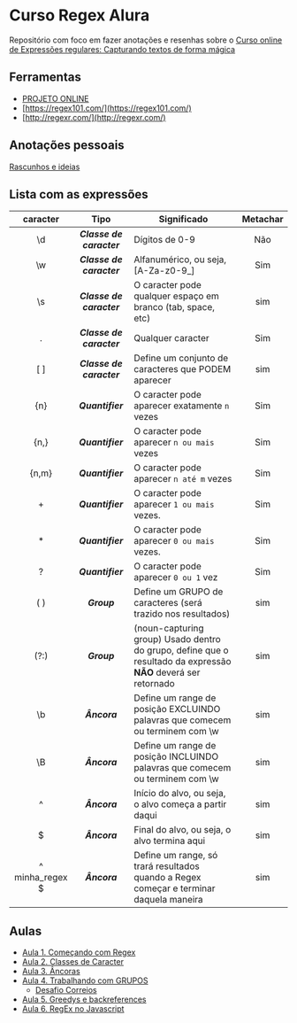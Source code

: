# Curso Regex Alura

Repositório com foco em fazer anotações e resenhas sobre o [Curso online de Expressões regulares: Capturando textos de forma mágica](https://www.alura.com.br/curso-online-expressoes-regulares)


## Ferramentas
- [PROJETO ONLINE](https://studentraul.github.io/regex/)
- [https://regex101.com/](https://regex101.com/)
- [http://regexr.com/](http://regexr.com/)

## Anotações pessoais
[Rascunhos e ideias](aulas/anotacoes.md)

## Lista com as expressões

| caracter          | Tipo                      | Significado                                                                               | Metachar  |
| :---:             | :---:                     | ---                                                                                       | :---:     | 
| \d                | _**Classe de caracter**_  | Dígitos de 0-9                                                                            | Não       |
| \w                | _**Classe de caracter**_  | Alfanumérico, ou seja, [A-Za-z0-9_]                                                       | Sim       |                     | Não       |
| \s                | _**Classe de caracter**_  | O caracter pode qualquer espaço em branco (tab, space, etc)                               | sim       |
| .                 | _**Classe de caracter**_  | Qualquer caracter                                                                         | Sim       |
| [ ]               | _**Classe de caracter**_  | Define um conjunto de caracteres que PODEM aparecer                                       | sim       |
| {n}               | _**Quantifier**_          | O caracter pode aparecer exatamente `n` vezes                                             | Sim       |
| {n,}              | _**Quantifier**_          | O caracter pode aparecer `n ou mais` vezes                                                | Sim       |
| {n,m}             | _**Quantifier**_          | O caracter pode aparecer `n até m` vezes                                                  | Sim       |
| +                 | _**Quantifier**_          | O caracter pode aparecer `1 ou mais` vezes.                                               | Sim       |
| *                 | _**Quantifier**_          | O caracter pode aparecer `0 ou mais` vezes.                                               | Sim       |
| ?                 | _**Quantifier**_          | O caracter pode aparecer `0 ou 1` vez                                                     | Sim       |
| ( )               | _**Group**_               | Define um GRUPO de caracteres (será trazido nos resultados)                               | sim       |
| (?:)              | _**Group**_               | (noun-capturing group) Usado dentro do grupo, define que o resultado da expressão **NÃO** deverá ser retornado   | sim       |
| \b                | _**Âncora**_              | Define um range de posição EXCLUINDO palavras que comecem ou terminem com \w              | sim       |
| \B                | _**Âncora**_              | Define um range de posição INCLUINDO palavras que comecem ou terminem com \w              | sim       |
| ^                 | _**Âncora**_              | Início do alvo, ou seja, o alvo começa a partir daqui                                     | sim       |
| $                 | _**Âncora**_              | Final do alvo, ou seja, o alvo termina aqui                                               | sim       |
| ^ minha\_regex $  | _**Âncora**_              | Define um range, só trará resultados quando a Regex começar e terminar daquela maneira    | sim       |


## Aulas

- [Aula 1. Começando com Regex](aulas/1/comecando-com-regex.md)
- [Aula 2. Classes de Caracter](aulas/2/classes-de-caracter.md)
- [Aula 3. Âncoras](aulas/3/ancoras.md)
- [Aula 4. Trabalhando com GRUPOS](aulas/4/grupos.md)
    - [Desafio Correios](aulas/4/desafio.md)
- [Aula 5. Greedys e backreferences](aulas/5/ganacioso-ou-preguicoso.md)
- [Aula 6. RegEx no Javascript](aulas/6/javascript.md)
